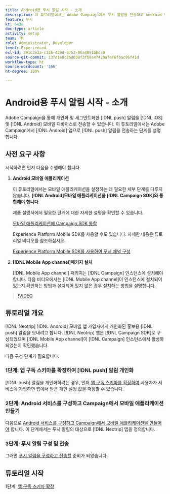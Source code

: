 ```yaml
---
title: Android용 푸시 알림 시작 - 소개
description: 이 튜토리얼에서는 Adobe Campaign에서 푸시 알림을 전송하고 Android 앱에서 이러한 알림을 받는 단계를 설명합니다.
feature: 푸시
kt: 6438
doc-type: article
activity: setup
team: TM
role: Administrator, Developer
level: Experienced
exl-id: 291c2e3a-c126-439d-9753-06a4091bbda0
source-git-commit: 137d1e0c36d038f3fb8a4742bafef6fbac96f41d
workflow-type: ht
source-wordcount: '366'
ht-degree: 100%

---
```


# Android용 푸시 알림 시작 - 소개

Adobe Campaign을 통해 개인화 및 세그먼트화한 [!DNL push] 알림을 [!DNL iOS] 및 [!DNL Android] 모바일 디바이스로 전송할 수 있습니다. 이 튜토리얼에서는 Adobe Campaign에서 [!DNL Android] 앱으로 [!DNL push] 알림을 전송하는 단계를 설명합니다.

## 사전 요구 사항

시작하려면 먼저 다음을 수행해야 합니다.

1) **Android 모바일 애플리케이션**

   이 튜토리얼에서는 모바일 애플리케이션을 설정하는 데 필요한 세부 단계를 다루지 않습니다. **[!DNL Android]모바일 애플리케이션을 [!DNL Campaign SDK]와 통합해야 합니다**.

   제품 설명서에서 필요한 단계에 대한 자세한 설명을 확인할 수 있습니다.

   [모바일 애플리케이션에 Campaign SDK 통합](https://experienceleague.adobe.com/docs/campaign-classic/using/sending-messages/sending-push-notifications/integrating-campaign-sdk-into-the-mobile-application.html?lang=ko)

   Experience Platform Mobile SDK를 사용할 수도 있습니다. 자세한 내용은 튜토리얼 비디오를 참조하십시오.

   [Experience Platform Mobile SDK를 사용하여 푸시 채널 구성](https://experienceleague.adobe.com/docs/campaign-classic-learn/tutorials/sending-messages/push-channel/configure-push-using-aep-mobile-sdk.html?lang=ko)

2) **[!DNL Mobile App channel]패키지 설치**

   [!DNL Mobile App channel] 패키지는 [!DNL Campaign] 인스턴스에 설치해야 합니다. 다음 비디오에서는 [!DNL Mobile App channel]이 인스턴스에 설치되어 있는지 확인하는 방법과 설치되어 있지 않은 경우 설치하는 방법을 설명합니다.

>[!VIDEO](https://video.tv.adobe.com/v/326544?quality=12)

## 튜토리얼 개요

[!DNL Neotrip] [!DNL Android] 모바일 앱 가입자에게 개인화된 홍보용 [!DNL push] 알림을 보내려고 합니다. [!DNL Neotrip] 앱은 [!DNL Campaign SDK]로 구성되었으며 [!DNL Mobile App channel]이 [!DNL Campaign] 인스턴스에서 활성화되었는지 확인했습니다.

다음 구성 단계가 필요합니다.

### 1단계: 앱 구독 스키마를 확장하여 [!DNL push] 알림 개인화

[!DNL push] 알림을 개인화하려는 경우, 먼저 [앱 구독 스키마를 확장하여](/help/tutorial-getting-started-with-push-notifications-for-android/extending-the-app-subscription-schema.md) 사용자가 서비스에 가입하면 앱에서 받은 개인 설정 값을 저장할 수 있습니다.

### 2단계: Android 서비스를 구성하고 Campaign에서 모바일 애플리케이션 만들기

다음으로 [Android 서비스를 구성하고 Campaign에서 모바일 애플리케이션을 만들어야](/help/tutorial-getting-started-with-push-notifications-for-android/configuring-an-android-service-in-campaign.md) 합니다. 이 단계에서는 푸시 알림의 대상으로 [!DNL Neotrip] 앱을 정의합니다.

### 3단계: 푸시 알림 구성 및 전송

그러면 [푸시 알림을 구성하고 전송할](/help/tutorial-getting-started-with-push-notifications-for-android/configuring-and-sending-push-notifications.md) 준비가 되었습니다.

## 튜토리얼 시작

1단계: [앱 구독 스키마 확장](/help/tutorial-getting-started-with-push-notifications-for-android/extending-the-app-subscription-schema.md)
